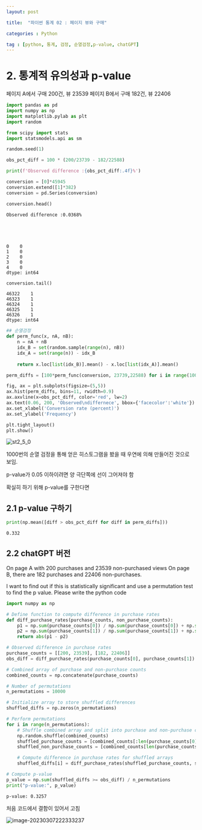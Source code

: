 ```yaml
---
layout: post

title:  "파이썬 통계 02 : 페이지 뷰와 구매"

categories : Python

tag : [python, 통계, 검정, 순열검정,p-value, chatGPT]
---
```




# 2. 통계적 유의성과 p-value

페이지 A에서 구매 200건, 뷰 23539
페이지 B에서 구매 182건, 뷰 22406


```python
import pandas as pd
import numpy as np
import matplotlib.pylab as plt
import random

from scipy import stats
import statsmodels.api as sm
```


```python
random.seed(1)

obs_pct_diff = 100 * (200/23739 - 182/22588)

print(f'Observed difference :{obs_pct_diff:.4f}%')

conversion = [0]*45945
conversion.extend([1]*382)
conversion = pd.Series(conversion)

conversion.head()
```

    Observed difference :0.0368%





    0    0
    1    0
    2    0
    3    0
    4    0
    dtype: int64




```python
conversion.tail()
```




    46322    1
    46323    1
    46324    1
    46325    1
    46326    1
    dtype: int64




```python
## 순열검정
def perm_func(x, nA, nB):
    n = nA + nB
    idx_B = set(random.sample(range(n), nB))
    idx_A = set(range(n)) - idx_B
    
    return x.loc[list(idx_B)].mean() - x.loc[list(idx_A)].mean()
```


```python
perm_diffs = [100*perm_func(conversion, 23739,22588) for i in range(1000)]

fig, ax = plt.subplots(figsize=(5,5))
ax.hist(perm_diffs, bins=11, rwidth=0.9)
ax.axvline(x=obs_pct_diff, color='red', lw=2)
ax.text(0.06, 200, 'Observed\ndiffernece', bbox={'facecolor':'white'})
ax.set_xlabel('Conversion rate (percent)')
ax.set_ylabel('Frequency')

plt.tight_layout()
plt.show()
```


<img src="../../../../images/2023-03-07-statistcs02/st2_5_0.png" alt="st2_5_0" />
    


1000번의 순열 검정을 통해 얻은 히스토그램을 봤을 때 우연에 의해 만들어진 것으로 보임.

p-value가 0.05 이하이려면 양 극단쪽에 선이 그어져야 함

확실히 하기 위해 p-value를 구한다면



## 2.1 p-value 구하기


```python
print(np.mean([diff > obs_pct_diff for diff in perm_diffs]))
```

    0.332



## 2.2 chatGPT 버전

On page A with 200 purchases and 23539 non-purchased views
On page B, there are 182 purchases and 22406 non-purchases.

I want to find out if this is statistically significant and use a permutation test to find the p value.
Please write the python code

```python
import numpy as np

# Define function to compute difference in purchase rates
def diff_purchase_rates(purchase_counts, non_purchase_counts):
    p1 = np.sum(purchase_counts[0]) / np.sum(purchase_counts[0]) + np.sum(non_purchase_counts[0])
    p2 = np.sum(purchase_counts[1]) / np.sum(purchase_counts[1]) + np.sum(non_purchase_counts[1])
    return abs(p1 - p2)

# Observed difference in purchase rates
purchase_counts = [[200, 23539], [182, 22406]]
obs_diff = diff_purchase_rates(purchase_counts[0], purchase_counts[1])

# Combined array of purchase and non-purchase counts
combined_counts = np.concatenate(purchase_counts)

# Number of permutations
n_permutations = 10000

# Initialize array to store shuffled differences
shuffled_diffs = np.zeros(n_permutations)

# Perform permutations
for i in range(n_permutations):
    # Shuffle combined array and split into purchase and non-purchase counts for each web page
    np.random.shuffle(combined_counts)
    shuffled_purchase_counts = [combined_counts[:len(purchase_counts[0])], combined_counts[len(purchase_counts[0]):]]
    shuffled_non_purchase_counts = [combined_counts[len(purchase_counts[0]):], combined_counts[:len(purchase_counts[0])]]

    # Compute difference in purchase rates for shuffled arrays
    shuffled_diffs[i] = diff_purchase_rates(shuffled_purchase_counts, shuffled_non_purchase_counts)

# Compute p-value
p_value = np.sum(shuffled_diffs >= obs_diff) / n_permutations
print("p-value:", p_value)

```

```
p-value: 0.3257
```



처음 코드에서 결함이 있어서 고침

![image-20230307222333237](../../../../images/2023-03-07-statistcs02/image-20230307222333237.png)
